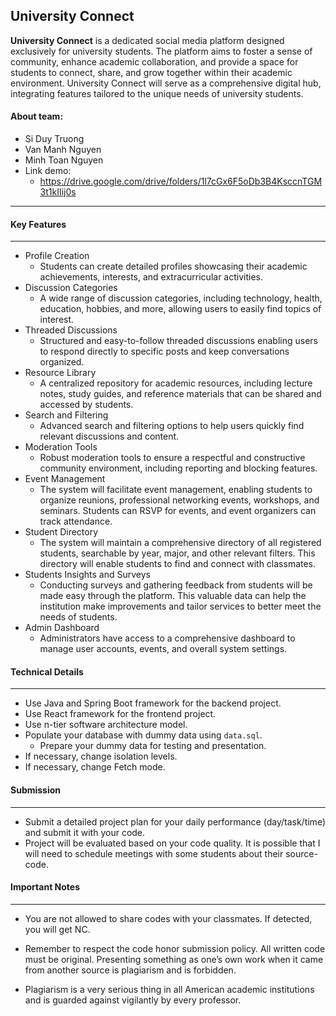 


## University Connect
 
**University Connect** is a dedicated social media platform designed exclusively for university students. The platform aims to foster a sense of community, enhance academic collaboration, and provide a space for students to connect, share, and grow together within their academic environment. University Connect will serve as a comprehensive digital hub, integrating features tailored to the unique needs of university students.

####  About team:
* Si Duy Truong
* Van Manh Nguyen
* Minh Toan Nguyen
* Link demo:
	* https://drive.google.com/drive/folders/1l7cGx6F5oDb3B4KsccnTGM3t1kIIij0s
--- 
####  Key Features
--- 
* Profile Creation
	* Students can create detailed profiles showcasing their academic achievements, interests, and extracurricular activities.
* Discussion Categories
	* A wide range of discussion categories, including technology, health, education, hobbies, and more, allowing users to easily find topics of interest.
* Threaded Discussions
	* Structured and easy-to-follow threaded discussions enabling users to respond directly to specific posts and keep conversations organized.
* Resource Library
	* A centralized repository for academic resources, including lecture notes, study guides, and reference materials that can be shared and accessed by students.
* Search and Filtering
	* Advanced search and filtering options to help users quickly find relevant discussions and content.
* Moderation Tools
	* Robust moderation tools to ensure a respectful and constructive community environment, including reporting and blocking features.
* Event Management
	* The system will facilitate event management, enabling students to organize reunions, professional networking events, workshops, and seminars. Students can RSVP for events, and event organizers can track attendance.
*  Student Directory
	* The system will maintain a comprehensive directory of all registered students, searchable by year, major, and other relevant filters. This directory will enable students to find and connect with classmates.
* Students Insights and Surveys
	* Conducting surveys and gathering feedback from students will be made easy through the platform. This valuable data can help the institution make improvements and tailor services to better meet the needs of students.
* Admin Dashboard
	* Administrators have access to a comprehensive dashboard to manage user accounts, events, and overall system settings.

#### Technical Details
---
* Use Java and Spring Boot framework for the backend project.
* Use React framework for the frontend project.
* Use n-tier software architecture model.
* Populate your database with dummy data using `data.sql`.
	* Prepare your dummy data for testing and presentation.
* If necessary, change isolation levels.
* If necessary, change Fetch mode.


#### Submission
---
* Submit a detailed project plan for your daily performance (day/task/time) and submit it with your code.
* Project will be evaluated based on your code quality. It is possible that I will need to schedule meetings with some students about their source-code.

#### Important Notes
---
* You are not allowed to share codes with your classmates. If detected, you will get NC.
 
* Remember to respect the code honor submission policy. All written code must be original. Presenting something as one’s own work when it came from another source is plagiarism and is forbidden.
    
* Plagiarism is a very serious thing in all American academic institutions and is guarded against vigilantly by every professor.
 


